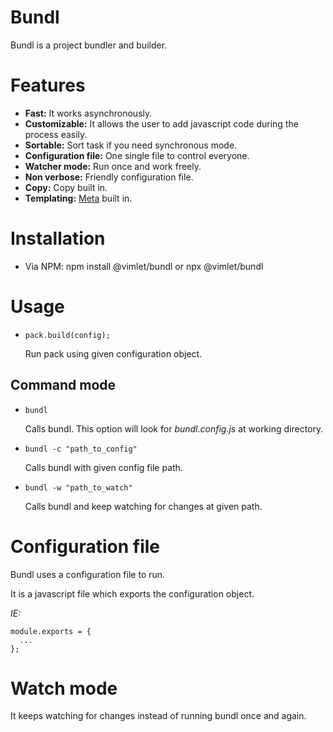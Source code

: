 # Bundl
Bundl is a project bundler and builder.

# Features
* **Fast:** It works asynchronously.
* **Customizable:** It allows the user to add javascript code during the process easily.
* **Sortable:** Sort task if you need synchronous mode.
* **Configuration file:** One single file to control everyone.
* **Watcher mode:** Run once and work freely.
* **Non verbose:** Friendly configuration file.
* **Copy:** Copy built in.
* **Templating:** [Meta](https://github.com/vimlet/vimlet-meta) built in.

# Installation
* Via NPM: npm install @vimlet/bundl or npx @vimlet/bundl

# Usage
* `pack.build(config);`

  Run pack using given configuration object.

## Command mode
* `bundl`

    Calls bundl. This option will look for *bundl.config.js* at working directory.

* `bundl -c "path_to_config"`

    Calls bundl with given config file path.

* `bundl -w "path_to_watch"`

    Calls bundl and keep watching for changes at given path.

# Configuration file
Bundl uses a configuration file to run.

It is a javascript file which exports the configuration object.

*IE:*
```
module.exports = {
  ...
};
```

# Watch mode
It keeps watching for changes instead of running bundl once and again.